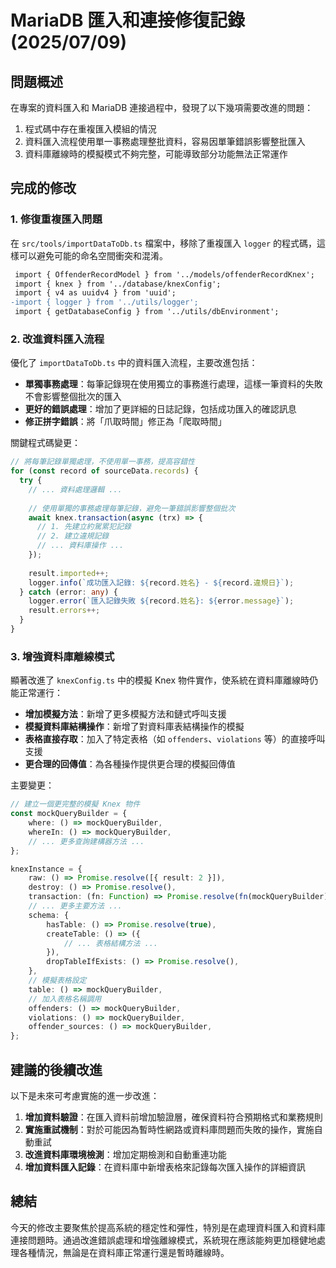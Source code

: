 # MariaDB 匯入和連接修復記錄 (2025/07/09)

## 問題概述

在專案的資料匯入和 MariaDB 連接過程中，發現了以下幾項需要改進的問題：

1. 程式碼中存在重複匯入模組的情況
2. 資料匯入流程使用單一事務處理整批資料，容易因單筆錯誤影響整批匯入
3. 資料庫離線時的模擬模式不夠完整，可能導致部分功能無法正常運作

## 完成的修改

### 1. 修復重複匯入問題

在 `src/tools/importDataToDb.ts` 檔案中，移除了重複匯入 `logger` 的程式碼，這樣可以避免可能的命名空間衝突和混淆。

```diff
 import { OffenderRecordModel } from '../models/offenderRecordKnex';
 import { knex } from '../database/knexConfig';
 import { v4 as uuidv4 } from 'uuid';
-import { logger } from '../utils/logger';
 import { getDatabaseConfig } from '../utils/dbEnvironment';
```

### 2. 改進資料匯入流程

優化了 `importDataToDb.ts` 中的資料匯入流程，主要改進包括：

- **單獨事務處理**：每筆記錄現在使用獨立的事務進行處理，這樣一筆資料的失敗不會影響整個批次的匯入
- **更好的錯誤處理**：增加了更詳細的日誌記錄，包括成功匯入的確認訊息
- **修正拼字錯誤**：將「爪取時間」修正為「爬取時間」

關鍵程式碼變更：

```typescript
// 將每筆記錄單獨處理，不使用單一事務，提高容錯性
for (const record of sourceData.records) {
  try {
    // ... 資料處理邏輯 ...
    
    // 使用單獨的事務處理每筆記錄，避免一筆錯誤影響整個批次
    await knex.transaction(async (trx) => {
      // 1. 先建立約駕累犯記錄
      // 2. 建立違規記錄
      // ... 資料庫操作 ...
    });
    
    result.imported++;
    logger.info(`成功匯入記錄: ${record.姓名} - ${record.違規日}`);
  } catch (error: any) {
    logger.error(`匯入記錄失敗 ${record.姓名}: ${error.message}`);
    result.errors++;
  }
}
```

### 3. 增強資料庫離線模式

顯著改進了 `knexConfig.ts` 中的模擬 Knex 物件實作，使系統在資料庫離線時仍能正常運行：

- **增加模擬方法**：新增了更多模擬方法和鏈式呼叫支援
- **模擬資料庫結構操作**：新增了對資料庫表結構操作的模擬
- **表格直接存取**：加入了特定表格（如 `offenders`、`violations` 等）的直接呼叫支援
- **更合理的回傳值**：為各種操作提供更合理的模擬回傳值

主要變更：

```typescript
// 建立一個更完整的模擬 Knex 物件
const mockQueryBuilder = {
    where: () => mockQueryBuilder,
    whereIn: () => mockQueryBuilder,
    // ... 更多查詢建構器方法 ...
};

knexInstance = {
    raw: () => Promise.resolve([{ result: 2 }]),
    destroy: () => Promise.resolve(),
    transaction: (fn: Function) => Promise.resolve(fn(mockQueryBuilder)),
    // ... 更多主要方法 ...
    schema: {
        hasTable: () => Promise.resolve(true),
        createTable: () => ({
            // ... 表格結構方法 ...
        }),
        dropTableIfExists: () => Promise.resolve(),
    },
    // 模擬表格設定
    table: () => mockQueryBuilder,
    // 加入表格名稱調用
    offenders: () => mockQueryBuilder,
    violations: () => mockQueryBuilder,
    offender_sources: () => mockQueryBuilder,
};
```

## 建議的後續改進

以下是未來可考慮實施的進一步改進：

1. **增加資料驗證**：在匯入資料前增加驗證層，確保資料符合預期格式和業務規則
2. **實施重試機制**：對於可能因為暫時性網路或資料庫問題而失敗的操作，實施自動重試
3. **改進資料庫環境檢測**：增加定期檢測和自動重連功能
4. **增加資料匯入記錄**：在資料庫中新增表格來記錄每次匯入操作的詳細資訊

## 總結

今天的修改主要聚焦於提高系統的穩定性和彈性，特別是在處理資料匯入和資料庫連接問題時。通過改進錯誤處理和增強離線模式，系統現在應該能夠更加穩健地處理各種情況，無論是在資料庫正常運行還是暫時離線時。
